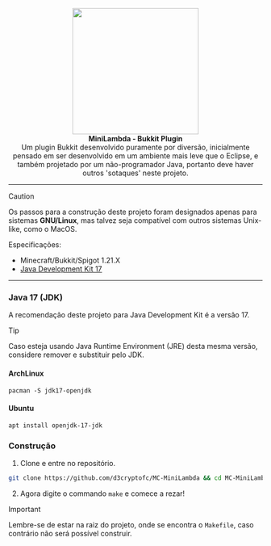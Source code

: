 <p align="center">
  <img src="https://i.postimg.cc/0j693qfY/mc-minilambda-500.png" width="250">
  <br>
  <b>MiniLambda - Bukkit Plugin</b>
  <br>
  Um plugin Bukkit desenvolvido puramente por diversão, inicialmente pensado em ser desenvolvido em um ambiente mais leve que o Eclipse, e também projetado por um não-programador Java, portanto deve haver outros 'sotaques' neste projeto.
</p>

-----
> [!CAUTION]
> Os passos para a construção deste projeto foram designados apenas para sistemas **GNU/Linux**, mas talvez seja compatível com outros sistemas Unix-like, como o MacOS.

Especificações:

* Minecraft/Bukkit/Spigot 1.21.X
* [Java Development Kit 17](https://github.com/d3cryptofc/MC-MiniLambda/tree/main#java-17-jdk)
-----

###  Java 17 (JDK)
A recomendação deste projeto para Java Development Kit é a versão 17.

> [!TIP]
> Caso esteja usando Java Runtime Environment (JRE) desta mesma versão, considere remover e substituir pelo JDK.

#### ArchLinux
```
pacman -S jdk17-openjdk
```

#### Ubuntu
```
apt install openjdk-17-jdk
```

### Construção

1. Clone e entre no repositório.

```bash
git clone https://github.com/d3cryptofc/MC-MiniLambda && cd MC-MiniLambda
```

2. Agora digite o commando `make` e comece a rezar!

> [!IMPORTANT]
> Lembre-se de estar na raiz do projeto, onde se encontra o `Makefile`, caso contrário não será possível construir.
